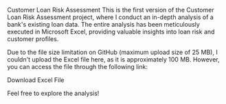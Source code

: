 Customer Loan Risk Assessment
This is the first version of the Customer Loan Risk Assessment project, where I conduct an in-depth analysis of a bank's existing loan data. The entire analysis has been meticulously executed in Microsoft Excel, providing valuable insights into loan risk and customer profiles.

Due to the file size limitation on GitHub (maximum upload size of 25 MB), I couldn't upload the Excel file here, as it is approximately 100 MB. However, you can access the file through the following link:

Download Excel File

Feel free to explore the analysis!
